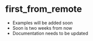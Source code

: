 # first_from_remote

* Examples will be added soon
* Soon is two weeks from now
* Documentation needs to be updated
